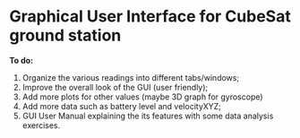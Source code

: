 # Graphical User Interface for CubeSat ground station

**To do:**

1. Organize the various readings into different tabs/windows;
2. Improve the overall look of the GUI (user friendly);
3. Add more plots for other values (maybe 3D graph for gyroscope)
4. Add more data such as battery level and velocityXYZ;
5. GUI User Manual explaining the its features with some data analysis exercises. 
